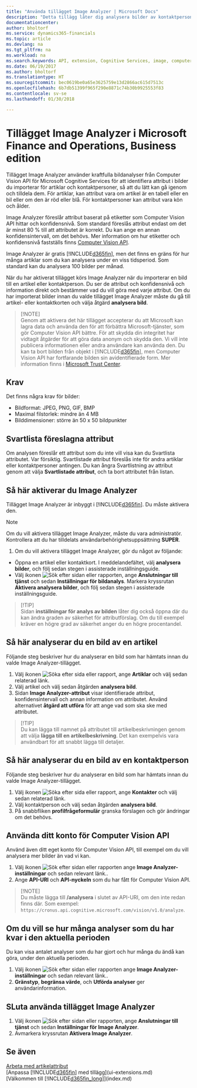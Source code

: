 ```yaml
---
title: "Använda tillägget Image Analyzer | Microsoft Docs"
description: "Detta tillägg låter dig analysera bilder av kontaktpersoner och artiklar för att söka efter egenskaper, så att du snabbt kan tillsätta dem i Finance and Operations, Business edition."
documentationcenter: 
author: bholtorf
ms.service: dynamics365-financials
ms.topic: article
ms.devlang: na
ms.tgt_pltfrm: na
ms.workload: na
ms.search.keywords: API, extension, Cognitive Services, image, computer vision, attribute, tag, recognition
ms.date: 06/19/2017
ms.author: bholtorf
ms.translationtype: HT
ms.sourcegitcommit: bec0619be0a65e3625759e13d2866ac615d7513c
ms.openlocfilehash: 6b7db51399f965f290e8871c74b30b9925553f83
ms.contentlocale: sv-se
ms.lasthandoff: 01/30/2018

---
```


# <a name="the-image-analyzer-extension-for-microsoft-finance-and-operations-business-edition"></a>Tillägget Image Analyzer i Microsoft Finance and Operations, Business edition
Tillägget Image Analyzer använder kraftfulla bildanalyser från Computer Vision API för Microsoft Cognitive Services för att identifiera attribut i bilder du importerar för artiklar och kontaktpersoner, så att du lätt kan gå igenom och tilldela dem. För artiklar, kan attribut vara om artikel är en tabell eller en bil eller om den är röd eller blå. För kontaktpersoner kan attribut vara kön och ålder.

Image Analyzer föreslår attribut baserat på etiketter som  Computer Vision API hittar och konfidensnivå. Som standard föreslås attribut endast om det är minst 80 % till att attributet är korrekt. Du kan ange en annan konfidensintervall, om det behövs. Mer information om hur etiketter och konfidensnivå fastställs finns [Computer Vision API](https://go.microsoft.com/fwlink/?linkid=851476).  

Image Analyzer är gratis [!INCLUDE[d365fin](includes/d365fin_md.md)], men det finns en gräns för hur många artiklar som du kan analysera under en viss tidsperiod. Som standard kan du analysera 100 bilder per månad.

När du har aktiverat tillägget körs Image Analyzer när du importerar en bild till en artikel eller kontaktperson. Du ser de attribut och konfidensnivå och information direkt och bestämmer vad du vill göra med varje attribut. Om du har importerat bilder innan du valde tillägget Image Analyzer måste du gå till artikel- eller kontaktkorten och välja åtgärd **analysera bild**.  

>   [!NOTE]  
>   Genom att aktivera det här tillägget accepterar du att Microsoft kan lagra data och använda den för att förbättra Microsoft-tjänster, som gör Computer Vision API bättre. För att skydda din integritet har vidtagit åtgärder för att göra data anonym och skydda den. Vi vill inte publicera informationen eller andra användare kan använda den. Du kan ta bort bilden från objekt i [!INCLUDE[d365fin](includes/d365fin_md.md)], men Computer Vision API  har fortfarande bilden sin avidentifierade form. Mer information finns i [Microsoft Trust Center](https://go.microsoft.com/fwlink/?linkid=851463).

## <a name="requirements"></a>Krav
Det finns några krav för bilder:

* Bildformat: JPEG, PNG, GIF, BMP  
* Maximal filstorlek: mindre än 4 MB  
* Bilddimensioner: större än 50 x 50 bildpunkter  

## <a name="blacklisting-suggested-attributes"></a>Svartlista föreslagna attribut
Om analysen föreslår ett attribut som du inte vill visa kan du Svartlista attributet. Var försiktig. Svartlistade attribut föreslås inte för andra artiklar eller kontaktpersoner antingen. Du kan ångra Svartlistning av attribut genom att välja **Svartlistade attribut**, och ta bort attributet från listan.

## <a name="to-enable-image-analyzer"></a>Så här aktiverar du Image Analyzer
Tillägget Image Analyzer är inbyggt i [!INCLUDE[d365fin](includes/d365fin_md.md)]. Du måste aktivera den.

> [!NOTE]  
> Om du vill aktivera tillägget Image Analyzer, måste du vara administratör. Kontrollera att du har tilldelats användarbehörighetsuppsättning **SUPER**.

1. Om du vill aktivera tillägget Image Analyzer, gör du något av följande:

* Öppna en artikel eller kontaktkort. I meddelandefältet, välj **analysera bilder**, och följ sedan stegen i assisterade inställningsguide.  
* Välj ikonen ![Sök efter sidan eller rapporten](media/ui-search/search_small.png "ikonen Sök efter sidan eller rapporten"), ange **Anslutningar till tjänst** och sedan **Inställningar för bildanalys**. Markera kryssrutan **Aktivera analysera bilder**, och följ sedan stegen i assisterade inställningsguide.  

>   [!TIP]  
>   Sidan **inställningar för analys av bilden** låter dig också öppna där du kan ändra graden av säkerhet för attributförslag. Om du till exempel kräver en högre grad av säkerhet anger du en högre procentandel.

## <a name="to-analyze-an-image-of-an-item"></a>Så här analyserar du en bild av en artikel
Följande steg beskriver hur du analyserar en bild som har hämtats innan du valde Image Analyzer-tillägget.  

1. Välj ikonen ![Söka efter sida eller rapport](media/ui-search/search_small.png "Ikonen Söka efter sida eller rapport"), ange **Artiklar** och välj sedan relaterad länk.  
2. Välj artikel och välj sedan åtgärden **analysera bild**.  
3. Sidan **Image Analyzer-attribut** visar identifierade attribut, konfidensintervall och annan information om attributet. Använd alternativet **åtgärd att utföra** för att ange vad som ska ske med attributet.  

>   [!TIP]  
>   Du kan lägga till namnet på attributet till artikelbeskrivningen genom att välja **lägga till en artikelbeskrivning**. Det kan exempelvis vara användbart för att snabbt lägga till detaljer.  

## <a name="to-analyze-a-picture-of-a-contact-person"></a>Så här analyserar du en bild av en kontaktperson
Följande steg beskriver hur du analyserar en bild som har hämtats innan du valde Image Analyzer-tillägget.  

1. Välj ikonen ![Söka efter sida eller rapport](media/ui-search/search_small.png "Ikonen Söka efter sida eller rapport"), ange **Kontakter** och välj sedan relaterad länk.  
2. Välj kontaktperson och välj sedan åtgärden **analysera bild**.  
3. På snabbfliken **profilfrågeformulär** granska förslagen och gör ändringar om det behövs.  

## <a name="to-use-your-own-account-for-the-computer-vision-api"></a>Använda ditt konto för Computer Vision API
Använd även ditt eget konto för Computer Vision API, till exempel om du vill analysera mer bilder än vad vi kan.  

1. Välj ikonen ![Sök efter sidan eller rapporten](media/ui-search/search_small.png "ikonen Sök efter sidan eller rapporten") ange **Image Analyzer-inställningar** och sedan relevant länk..  
2. Ange **API-URI** och **API-nyckeln** som du har fått för Computer Vision API.  

>   [!NOTE]  
>   Du måste lägga till **/analysera** i slutet av API-URI, om den inte redan finns där. Som exempel: ```https://cronus.api.cognitive.microsoft.com/vision/v1.0/analyze```.

## <a name="to-see-how-many-analyses-you-have-left-in-the-current-period"></a>Om du vill se hur många analyser som du har kvar i den aktuella perioden
Du kan visa antalet analyser som du har gjort och hur många du ändå kan göra, under den aktuella perioden.  

1. Välj ikonen ![Sök efter sidan eller rapporten](media/ui-search/search_small.png "ikonen Sök efter sidan eller rapporten") ange **Image Analyzer-inställningar** och sedan relevant länk..  
2. **Gränstyp**, **begränsa värde**, och **Utförda analyser** ger användarinformation.  

## <a name="to-stop-using-the-image-analyzer-extension"></a>SLuta använda tillägget Image Analyzer
1. Välj ikonen ![Sök efter sidan eller rapporten](media/ui-search/search_small.png "ikonen Sök efter sidan eller rapporten"), ange **Anslutningar till tjänst** och sedan **Inställningar för Image Analyzer**.  
2. Avmarkera kryssrutan **Aktivera Image Analyzer**.  

## <a name="see-also"></a>Se även
[Arbeta med artikelattribut](inventory-how-work-item-attributes.md)  
[Anpassa [!INCLUDE[d365fin](includes/d365fin_md.md)] med tillägg](ui-extensions.md)  
[Välkommen till [!INCLUDE[d365fin_long](includes/d365fin_long_md.md)]](index.md)  

